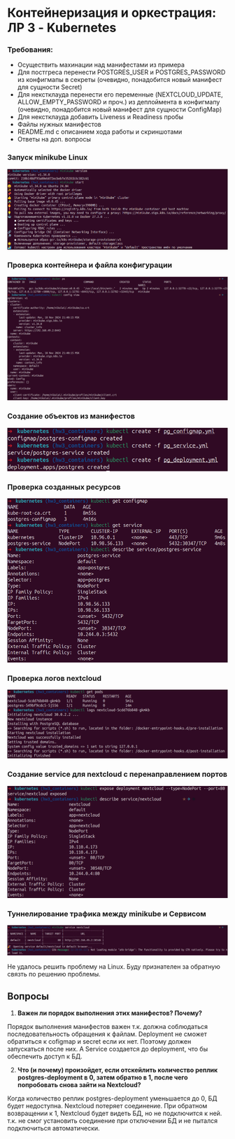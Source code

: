 # Контейнеризация и оркестрация: ЛР 3 - Kubernetes

### Требования:
- Осуществить махинации над манифестами из примера
- Для постгреса перенести POSTGRES_USER и POSTGRES_PASSWORD из конфигмапы в секреты (очевидно, понадобится новый манифест для сущности Secret)
- Для некстклауда перенести его переменные (NEXTCLOUD_UPDATE, ALLOW_EMPTY_PASSWORD и проч.) из деплоймента в конфигмапу (очевидно, понадобится новый манифест для сущности ConfigMap)
- Для некстклауда добавить Liveness и Readiness пробы
- Файлы нужных манифестов
- README.md с описанием хода работы и скриншотами
- Ответы на доп. вопросы

### Запуск minikube Linux
![Запуск minikube](https://github.com/hilkovich/children_diary/blob/hw3_containers/kubernetes/images/image_1.png)

### Проверка контейнера и файла конфигурации
![Проверка контейнера и файла конфигурации](https://github.com/hilkovich/children_diary/blob/hw3_containers/kubernetes/images/image_2.png)

### Создание объектов из манифестов
![Создание объектов из манифестов](https://github.com/hilkovich/children_diary/blob/hw3_containers/kubernetes/images/image_3.png)

### Проверка созданных ресурсов
![Проверка созданных ресурсов](https://github.com/hilkovich/children_diary/blob/hw3_containers/kubernetes/images/image_4.png)

### Проверка логов nextcloud
![Проверка логов nextcloud](https://github.com/hilkovich/children_diary/blob/hw3_containers/kubernetes/images/image_5.png)

### Создание service для nextcloud c перенаправлением портов
![Создание service для nextcloud c перенаправлением портов](https://github.com/hilkovich/children_diary/blob/hw3_containers/kubernetes/images/image_6.png)

### Туннелирование трафика между minikube и Сервисом
![Туннелирование трафика между minikube и Сервисом](https://github.com/hilkovich/children_diary/blob/hw3_containers/kubernetes/images/image_7.jpg)

Не удалось решить проблему на Linux. Буду признателен за обратную связть по решению проблемы.

## Вопросы
1. **Важен ли порядок выполнения этих манифестов? Почему?**

Порядок выполнения манифестов важен т.к. должна соблюдаться последовательность обращения к файлам. Deployment не сможет обратиться к cofigmap и secret если их нет. Поэтому должен запускаться после них. А Service создается до deployment, что бы обеспечить доступ к БД.

2. **Что (и почему) произойдет, если отскейлить количество реплик postgres-deployment в 0, затем обратно в 1, после чего попробовать снова зайти на Nextcloud?**

Когда количество реплик postgres-deployment уменьшается до 0, БД будет недоступна. Nextcloud потеряет соединение. При обратном возвращении к 1, Nextcloud будет видеть БД, но не подключится к ней. т.к. не смог установить соединение при отключении БД и не пытался подключиться автоматически.
